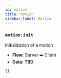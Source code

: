 ```yaml
---
id: motion
title: Motion
sidebar_label: Motion
---
```


### `motion:init`
Initialization of a motion

- **Flow:** Server ➡️ Client
- **Data:** **TBD**
```
{}
```
